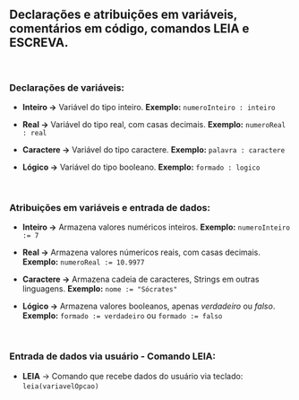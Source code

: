 ## Declarações e atribuições em variáveis, comentários em código, comandos LEIA e ESCREVA.

&nbsp;

### Declarações de variáveis:

* **Inteiro →** Variável do tipo inteiro. 
**Exemplo:**  `numeroInteiro : inteiro`

* **Real →** Variável do tipo real, com casas decimais. 
**Exemplo:** `numeroReal : real`

* **Caractere →** Variável do tipo caractere. 
**Exemplo:** `palavra : caractere`

* **Lógico →** Variável do tipo booleano.
**Exemplo:** `formado : logico`

&nbsp;

### Atribuições em variáveis e entrada de dados:

* **Inteiro →** Armazena valores numéricos inteiros. **Exemplo:** `numeroInteiro := 7`

* **Real →** Armazena valores númericos reais, com casas decimais. **Exemplo:** `numeroReal := 10.9977`

* **Caractere →** Armazena cadeia de caracteres, Strings em outras linguagens. **Exemplo:** `nome := "Sócrates"`

* **Lógico →** Armazena valores booleanos, apenas _verdadeiro_ ou _falso_. **Exemplo:** `formado := verdadeiro` ou `formado := falso`

&nbsp;

### Entrada de dados via usuário - Comando LEIA: 

* **LEIA** → Comando que recebe dados do usuário via teclado: `leia(variavelOpcao)`
